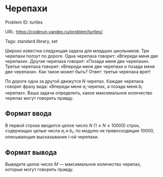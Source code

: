 # Черепахи

Problem ID: turtles

URL: https://coderun.yandex.ru/problem/turtles/

Tags: standard library, set

Широко известна следующая задача для младших школьников. Три черепахи ползут по дороге. Одна черепаха говорит: «Впереди меня две черепахи». Другая черепаха говорит: «Позади меня две черепахи». Третья черепаха говорит: «Впереди меня две черепахи и позади меня две черепахи». Как такое может быть? Ответ: третья черепаха врет!

По дороге одна за другой движутся $N$ черепах. Каждая черепаха говорит фразу вида: «Впереди меня $a_i$ черепах, а позади меня $b_i$ черепах». Ваша задача определить, какое максимальное количество черепах могут говорить правду.


## Формат ввода

В первой строке вводится целое число $N$ ($1 \le N \le 10000$) строк, содержащих целые числа $a_i$ и $b_i$, по модулю не превосходящие $10000$, описывающие высказывание $i$-ой черепахи.


## Формат вывода

Выведите целое число $M$ — максимальное количество черепах, которые могут говорить правду.

